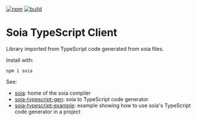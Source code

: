 [![npm](https://img.shields.io/npm/v/soia)](https://www.npmjs.com/package/soia)
[![build](https://github.com/gepheum/soia-typescript-client/workflows/Build/badge.svg)](https://github.com/gepheum/soia-typescript-client/actions)

# Soia TypeScript Client

Library imported from TypeScript code generated from soia files.

Install with:
```shell
npm i soia
```

See:

*   [soia](https://github.com/gepheum/soia): home of the soia compiler
*   [soia-typescript-gen](https://github.com/gepheum/soia-typescript-gen): soia to TypeScript code generator
*   [soia-typescript-example](https://github.com/gepheum/soia-typescript-example): example showing how to use soia's TypeScript code generator in a project
